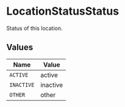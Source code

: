 # LocationStatusStatus

Status of this location.


## Values

| Name       | Value      |
| ---------- | ---------- |
| `ACTIVE`   | active     |
| `INACTIVE` | inactive   |
| `OTHER`    | other      |